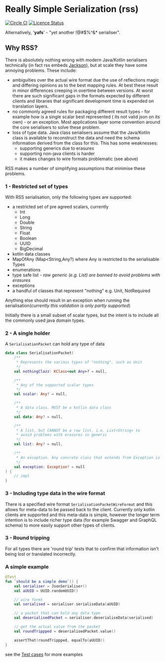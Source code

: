 # Really Simple Serialization (rss)

[![Circle CI](https://circleci.com/gh/mycordaapp/really-simple-serialisation.svg?style=shield)](https://circleci.com/gh/mycordaapp/really-simple-serialisation)
[![Licence Status](https://img.shields.io/github/license/mycordaapp/really-simple-serialisation)](https://github.com/mycordaapp/really-simple-serialisation/blob/master/licence.txt)

Alternatively, '**yafs**' - "yet another !@#$%^&* serialiser".

## Why RSS?

There is absolutely nothing wrong with modern Java/Kotlin serialisers technically (in fact rss embeds
[Jackson](https://github.com/FasterXML/jackson)), but at scale they have some annoying problems. These include:

* ambiguities over the actual wire format due the use of reflections magic and differing opinions as to the best mapping
  rules. At best these result in minor differences creeping in overtime between versions. At worst there are such
  significant gaps in the formats expected by different clients and libraries that significant development time is
  expended on translation layers.
* no commonly agreed rules for packaging different result types - for example how is a single scalar best represented (
  its not valid json on its own) - or an exception. Most applications layer some convention around the core serialisers
  to solve these problem.
* loss of type data. Java class serialisers assume that the Java/Kotlin class is available to reconstruct the data and
  need the schema information derived from the class for this. This has some weaknesses:
    - supporting generics due to erasures
    - supporting non-java clients is harder
    - it makes changes to wire formats problematic  (see above)

RSS makes a number of simplifying assumptions that minimise these problems.

### 1 - Restricted set of types

With RSS serialisation, only the following types are supported:

* a restricted set of pre agreed scalars, currently
    - Int
    - Long
    - Double
    - String
    - Float
    - Boolean
    - UUID
    - BigDecimal
* kotlin data classes
* MapOfAny (Map<String,Any?) where Any is restricted to the serialisable Types  
* enumerations   
* type safe list - *raw generic (e.g. List<String>) are banned to avoid problems with erasures*
* exceptions
* a handful of classes that represent "nothing" e.g. Unit, NotRequired

Anything else should result in an exception when running the serialisation(_currently this validation is only partly
supported_)

Initially there is a small subset of scalar types, but the intent is to include all the commonly used java domain types.

### 2 - A single holder

A `SerialisationPacket` can hold any type of data

```kotlin
data class SerialisationPacket(
    /**
     * Represents the various types of "nothing", such as Unit
     */
    val nothingClazz: KClass<out Any>? = null,

    /**
     * Any of the supported scalar types
     */
    val scalar: Any? = null,

    /**
     * A data class. MUST be a kotlin data class
     */
    val data: Any? = null,

    /**
     * A list, but CANNOT be a raw list, i.e. List<String> to
     * avoid problems with erasures in generic
     */
    val list: Any? = null,

    /**
     * An exception. Any concrete class that extends from Exception is allowed
     */
    val exception: Exception? = null
) {
    // impl 
}
```

### 3 - Including type data in the wire format

There is a specified wire format `SerialisationPacketWireFormat` and this allows for meta-data to be passed back to the
client. Currently only kotlin clients are supported and this meta-data is simple, however the longer term intention is
to include richer type data (for example Swagger and GraphQL schema) to more easily support other types of clients.

### 3 - Round tripping

For all types there are 'round trip' tests that to confirm that information isn't being lost or translated incorrectly.

### A simple example

```kotlin
@Test
fun `should be a simple demo`() {
    val serialiser = JsonSerialiser()
    val aUUID = UUID.randomUUID()

    // wire formt
    val serialised = serialiser.serialiseData(aUUID)

    // a packet that can hold any data type
    val deserialisedPacket = serialiser.deserialiseData(serialised)

    // get the actual value from the packet
    val roundTrippped = deserialisedPacket.value()

    assertThat(roundTrippped, equalTo(aUUID))
}
```

see
the [Test cases](https://github.com/mycordaapp/really-simple-serialisation/blob/master/impl/src/test/kotlin/mycorda/app/rss/JsonSerialiserTest.kt)
for more examples